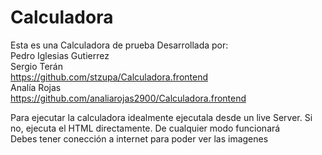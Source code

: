 # Calculadora
Esta es una Calculadora de prueba
Desarrollada por:
<br>
Pedro Iglesias Gutierrez
<br>
Sergio Terán
<br>
https://github.com/stzupa/Calculadora.frontend
<br>
Analía Rojas
<br>
https://github.com/analiarojas2900/Calculadora.frontend
<br>

Para ejecutar la calculadora idealmente ejecutala desde un live Server. Si no, ejecuta el HTML directamente. De cualquier modo funcionará
<br>
Debes tener conección a internet para poder ver las imagenes